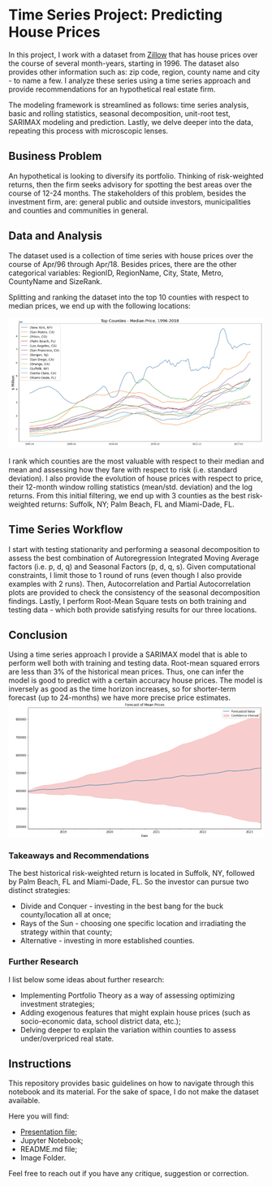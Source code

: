 # Time Series Project: Predicting House Prices
In this project, I work with a dataset from <a href='www.zillow.com' alt='Zillow'>Zillow</a> that has house prices over the course of several 
month-years, starting in 1996. The dataset also provides other information such as: zip code, region, 
county name and city - to name a few. I analyze these series using a time series approach and provide 
recommendations for an hypothetical real estate firm.

The modeling framework is streamlined as follows: time series analysis, basic and rolling statistics, 
seasonal decomposition, unit-root test, SARIMAX modeling and prediction. Lastly, we delve deeper into the 
data, repeating this process with microscopic lenses.

## Business Problem
An hypothetical is looking to diversify its portfolio. Thinking of risk-weighted returns, then the firm 
seeks advisory for spotting the best areas over the course of 12-24 months. The stakeholders of this 
problem, besides the investment firm, are: general public and outside investors, 
municipalities and counties and communities in general.

## Data and Analysis
The dataset used is a collection of time series with house prices over the course of Apr/96 through 
Apr/18. Besides prices, there are the other categorical variables: RegionID, RegionName, City, State, 
Metro, CountyName and SizeRank.

Splitting and ranking the dataset into the top 10 counties with respect to median prices, we end up with 
the following locations:

<img src='https://github.com/ovilar/phase_4-project/blob/main/img/county_trend.png' alt='Top Counties - Median 
Price, 1996-2018'>

I rank which counties are the most valuable with respect to their median and mean and assessing how they fare with respect to risk (i.e. standard
deviation). I also provide the evolution of house prices with respect to price, their 12-month window rolling statistics (mean/std. 
deviation) and the log returns. From this initial filtering, we end up with 3 counties as the best risk-weighted returns: Suffolk, NY; Palm 
Beach, FL and Miami-Dade, FL.

## Time Series Workflow 
I start with testing stationarity and performing a seasonal decomposition to assess the best combination of Autoregression Integrated Moving 
Average factors (i.e. p, d, q) and Seasonal Factors (p, d, q, s). Given computational constraints, I limit those to 1 round of runs (even though 
I also provide examples with 2 runs). Then, Autocorrelation and Partial Autocorrelation plots are provided to check the consistency of the 
seasonal decomposition findings. Lastly, I perform Root-Mean Square tests on both training and testing data - which both provide satisfying 
results for our three locations.

## Conclusion
Using a time series approach I provide a SARIMAX model that is able to perform well both with training and testing data. Root-mean squared errors 
are less than 3% of the historical mean prices. Thus, one can infer the model is good to predict with a certain accuracy house prices. The model is 
inversely as good as the time horizon increases, so for shorter-term forecast (up to 24-months) we have more precise price estimates.
<img src='https://github.com/ovilar/phase_4-project/blob/main/img/forecast.png' alt='Mean Prices Forecast - 60-month window'>

### Takeaways and Recommendations
The best historical risk-weighted return is located in Suffolk, NY, followed by Palm Beach, FL and 
Miami-Dade, FL. So the investor can pursue two distinct strategies:

<ul>
<li>Divide and Conquer - investing in the  best bang for the buck county/location all at once;</li>
<li>Rays of the Sun - choosing one specific location and irradiating the strategy within that county;</li>
<li>Alternative - investing in more established counties.</li>
</ul>

### Further Research
I list below some ideas about further research:
<ul>
<li>Implementing Portfolio Theory as a way of assessing optimizing investment strategies;</li>
<li>Adding exogenous features that might explain house prices (such as socio-economic data, school 
district data, etc.);</li>
<li>Delving deeper to explain the variation within counties to assess under/overpriced real state.</li>
</ul>

## Instructions
This repository provides basic guidelines on how to navigate through this notebook and its material. For 
the sake of space, I do not make the dataset available.

Here you will find:
<ul>
<li><a href='https://github.com/ovilar/phase_4-project/blob/main/presentation.pdf'>Presentation 
file</a>;</li>
<li>Jupyter Notebook;</li>
<li>README.md file;</li>
<li>Image Folder.</li>
</ul>
Feel free to reach out if you have any critique, suggestion or correction.

